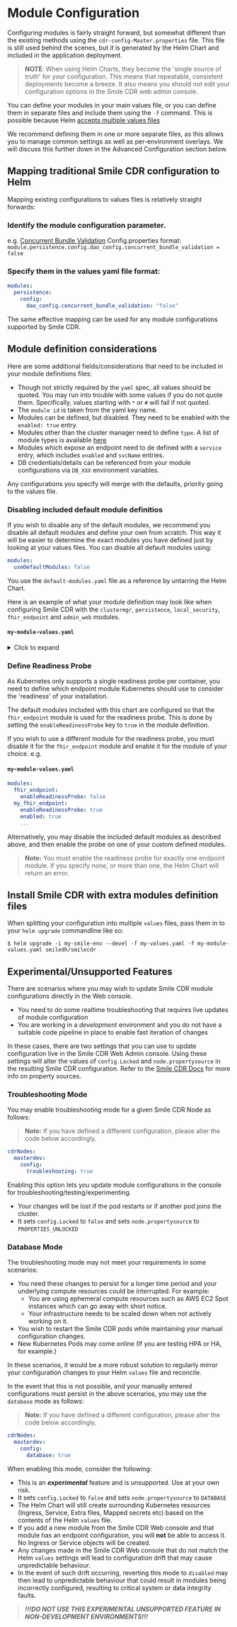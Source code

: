 # Module Configuration
Configuring modules is fairly straight forward, but somewhat different
than the existing methods using the `cdr-config-Master.properties` file.
This file is still used behind the scenes, but it is generated by the Helm Chart
and included in the application deployment.

> **NOTE**: When using Helm Charts, they become the 'single source of truth' for
your configuration. This means that repeatable, consistent deployments become a
breeze. It also means you should not edit your configuration options in the Smile CDR web
admin console.

You can define your modules in your main values file, or you can define them
in separate files and include them using the `-f` command. This is possible because Helm
[accepts multiple values files](https://helm.sh/docs/chart_template_guide/values_files/)

We recommend defining them in one or more separate files, as this allows you
to manage common settings as well as per-environment overlays. We will discuss this further
down in the Advanced Configuration section below.

## Mapping traditional Smile CDR configuration to Helm

Mapping existing configurations to values files is relatively straight forwards:
### Identify the module configuration parameter.
e.g. [Concurrent Bundle Validation](https://smilecdr.com/docs/configuration_categories/fhir_performance.html#property-concurrent-bundle-validation)
Config.properties format:
`module.persistence.config.dao_config.concurrent_bundle_validation = false`
### Specify them in the values yaml file format:
```yaml
modules:
  persistence:
    config:
      dao_config.concurrent_bundle_validation: "false"
```
The same effective mapping can be used for any module configurations supported by Smile CDR.
## Module definition considerations
Here are some additional fields/considerations that need to be included in your module definitions files:

* Though not strictly required by the `yaml` spec, all values should be quoted.
  You may run into trouble with some values if you do not quote them.
  Specifically, values starting with `*` or `#` will fail if not quoted.
* The `module id` is taken from the yaml key name.
* Modules can be defined, but disabled. They need to be enabled with the `enabled: true` entry.
* Modules other than the cluster manager need to define `type`. A list of module types is available [here](https://smilecdr.com/docs/product_reference/enumerated_types.html#module-types)
* Modules which expose an endpoint need to de defined with a `service` entry, which includes `enabled` and `svcName` entries.
* DB credentials/details can be referenced from your module configurations via `DB_XXX` environment variables.

Any configurations you specify will merge with the defaults, priority going to the values file.

### Disabling included default module definitios
If you wish to disable any of the default modules, we recommend you disable all default modules and define
your own from scratch. This way it will be easier to determine the exact modules you have defined just by
looking at your values files.
You can disable all default modules using:
```yaml
modules:
  useDefaultModules: false
```
You use the `default-modules.yaml` file as a reference by untarring the Helm Chart.

Here is an example of what your module definition may look like when configuring
Smile CDR with the `clustermgr`, `persistence`, `local_security`,
`fhir_endpoint` and `admin_web` modules.
#### `my-module-values.yaml`
<details>
  <summary>Click to expand</summary>

```yaml
modules:
  useDefaultModules: false
  clustermgr:
    name: Cluster Manager Configuration
    enabled: true
    config:
      db.driver: POSTGRES_9_4
      db.url: jdbc:postgresql://#{env['DB_URL']}:#{env['DB_PORT']}/#{env['DB_DATABASE']}?sslmode=require
      db.password: "#{env['DB_PASS']}"
      db.username: "#{env['DB_USER']}"
  persistence:
    name: Database Configuration
    enabled: true
    type: PERSISTENCE_R4
    config:
      db.driver: POSTGRES_9_4
      db.url: jdbc:postgresql://#{env['DB_URL']}:#{env['DB_PORT']}/#{env['DB_DATABASE']}?sslmode=require
      db.password: "#{env['DB_PASS']}"
      db.username: "#{env['DB_USER']}"
  local_security:
    name: Local Storage Inbound Security
    enabled: true
    type: SECURITY_IN_LOCAL
    config:
      seed.users.file: classpath:/config_seeding/users.json
      password_encoding_type: BCRYPT_12_ROUND
  admin_web:
    name: Web Admin
    enabled: true
    type: ADMIN_WEB
    service:
      enabled: true
      svcName: admin-web
      hostName: default
    requires:
      SECURITY_IN_UP: local_security
    config:
      context_path: ""
      port: 9100
      tls.enabled: false
      https_forwarding_assumed: true
      respect_forward_headers: true
  fhir_endpoint:
    name: FHIR Service
    enabled: true
    type: ENDPOINT_FHIR_REST_R4
    service:
      enabled: true
      svcName: fhir
      hostName: default
    requires:
      PERSISTENCE_R4: persistence
      SECURITY_IN_UP: local_security
    config:
      context_path: fhir_request
      port: 8000
      base_url.fixed: default
```
</details>

### Define Readiness Probe
As Kubernetes only supports a single readiness probe per container, you need to define which endpoint module Kubernetes should use to consider the 'readiness' of your installation.

The default modules included with this chart are configured so that the `fhir_endpoint` module is used for the readiness probe. This is done by setting the `enableReadinessProbe` key to `true` in the module definition.

If you wish to use a different module for the readiness probe, you must disable it for the `fhir_endpoint` module and enable it for the module of your choice. e.g.

#### `my-module-values.yaml`

```yaml
modules:
  fhir_endpoint:
    enableReadinessProbe: false
  my_fhir_endpoint:
    enableReadinessProbe: true
    enabled: true
    ...
```
Alternatively, you may disable the included default modules as described above, and then enable the probe on one of your custom defined modules.

>**Note:** You must enable the readiness probe for exactly one endpoint module. If you specify none, or more than one, the Helm Chart will return an error.
## Install Smile CDR with extra modules definition files

When splitting your configuration into multiple `values` files, pass them in to your `helm upgrade` commandline like so:
```shell
$ helm upgrade -i my-smile-env --devel -f my-values.yaml -f my-module-values.yaml smiledh/smilecdr
```

## Experimental/Unsupported Features

There are scenarios where you may wish to update Smile CDR module configurations directly in the Web console.

* You need to do some realtime troubleshooting that requires live updates of module configuration
* You are working in a *development* environment and you do not have a suitable code pipeline in place to enable fast iteration of changes

In these cases, there are two settings that you can use to update configuration live in the Smile CDR Web Admin console.
Using these settings will alter the values of `config.Locked` and `node.propertysource` in the resulting Smile CDR configuration.
Refer to the [Smile CDR Docs](https://smilecdr.com/docs/installation/installing_smile_cdr.html#module-property-source) for more info on property sources.

### Troubleshooting Mode

You may enable troubleshooting mode for a given Smile CDR Node as follows:
>**Note:** If you have defined a different configuration, please alter the code below accordingly.

```yaml
cdrNodes:
  masterdev:
    config:
      troubleshooting: true
```
Enabling this option lets you update module configurations in the console for troubleshooting/testing/experimenting.

* Your changes will be lost if the pod restarts or if another pod joins the cluster.
* It sets `config.Locked` to `false` and sets `node.propertysource` to `PROPERTIES_UNLOCKED`

### Database Mode

The troubleshooting mode may not meet your requirements in some scenarios:

* You need these changes to persist for a longer time period and your underlying compute resources could be interrupted. For example:
    * You are using ephemeral compute resources such as AWS EC2 Spot instances which can go away with short notice.
    * Your infrastructure needs to be scaled down when not actively working on it.
* You wish to restart the Smile CDR pods while maintaining your manual configuration changes.
* New Kubernetes Pods may come online (If you are testing HPA or HA, for example.)

In these scenarios, it would be a more robust solution to regularly mirror your configuration changes to your Helm `values` file and reconcile.

In the event that this is not possible, and your manually entered configurations must persist in the above scenarios, you may use the `database` mode as follows:
>**Note:** If you have defined a different configuration, please alter the code below accordingly.

```yaml
cdrNodes:
  masterdev:
    config:
      database: true
```

When enabling this mode, consider the following:

* This is an ***experimental*** feature and is unsupported. Use at your own risk.
* It sets `config.Locked` to `false` and sets `node.propertysource` to `DATABASE`
* The Helm Chart will still create surrounding Kubernetes resources (Ingress, Service, Extra files, Mapped secrets etc) based on the contents of the Helm `values` file.
* If you add a new module from the Smile CDR Web console and that module has an endpoint configuration, you will **not** be able to access it. No Ingress or Service objects will be created.
* Any changes made in the Smile CDR Web console that do not match the Helm `values` settings will lead to configuration drift that may cause unpredictable behaviour.
* In the event of such drift occurring, reverting this mode to `disabled` may then lead to unpredictable behaviour that could result in modules being incorrectly configured, resulting to critical system or data integrity faults.
>***!!!DO NOT USE THIS EXPERIMENTAL UNSUPPORTED FEATURE IN NON-DEVELOPMENT ENVIRONMENTS!!!***
